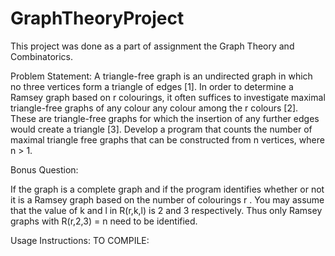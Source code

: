 GraphTheoryProject
==================
This project was done as a part of assignment the Graph Theory and Combinatorics.

Problem Statement:
A triangle-free graph is an undirected graph in which no three vertices form a triangle of
edges [1]. In order to determine a Ramsey graph based on r colourings, it often suffices to
investigate maximal triangle-free graphs of any colour any colour among the r colours [2].
These are triangle-free graphs for which the insertion of any further edges would create a
triangle [3]. Develop a program that counts the number of maximal triangle free graphs
that can be constructed from n vertices, where n > 1. 






Bonus Question:

If the graph is a complete graph and if the program identifies whether or not it is a Ramsey
graph based on the number of colourings r . You may assume that the value of k and l in
R(r,k,l) is 2 and 3 respectively. Thus only Ramsey graphs with R(r,2,3) = n need to be
identified.



Usage Instructions:
TO COMPILE:
